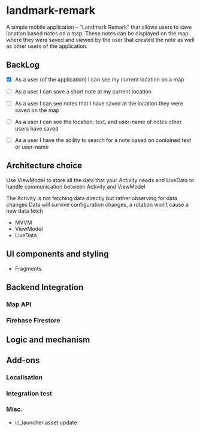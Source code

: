 # landmark-remark

A simple mobile application – “Landmark Remark”
that allows users to save location based notes on a map. These notes can be
displayed on the map where they were saved and viewed by the user that
created the note as well as other users of the application.

## BackLog

- [x] As a user (of the application) I can see my current location on a map
- [ ] As a user I can save a short note at my current location
- [ ] As a user I can see notes that I have saved at the location they were saved
     on the map

- [ ] As a user I can see the location, text, and user-name of notes other users
    have saved
    
- [ ] As a user I have the ability to search for a note based on contained text or
     user-name


## Architecture choice

Use ViewModel to store all the data that your Activity needs and LiveData to handle communication
 between Activity and ViewModel

 The Activity is not fetching data directly but rather observing for data changes
 Data will survive configuration changes, a rotation won’t cause a new data fetch
 
 - MVVM 
 - ViewModel
 - LiveData
 
 
 
## UI components and styling

- Fragments

## Backend Integration 
### Map API

### Firebase Firestore


## Logic and mechanism 



## Add-ons

### Localisation


### Integration test

### Misc.

 - ic_launcher asset update  

